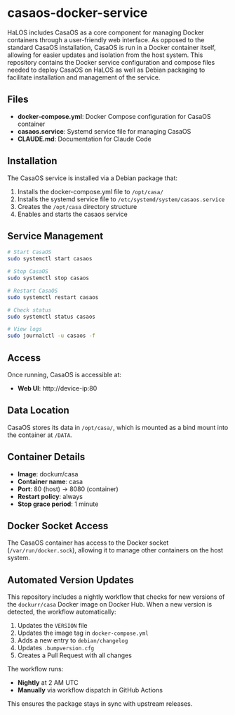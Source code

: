 # casaos-docker-service

HaLOS includes CasaOS as a core component for managing Docker containers through a user-friendly web interface. As opposed to the standard CasaOS installation, CasaOS is run in a Docker container itself, allowing for easier updates and isolation from the host system. This repository contains the Docker service configuration and compose files needed to deploy CasaOS on HaLOS as well as Debian packaging to facilitate installation and management of the service.

## Files

- **docker-compose.yml**: Docker Compose configuration for CasaOS container
- **casaos.service**: Systemd service file for managing CasaOS
- **CLAUDE.md**: Documentation for Claude Code

## Installation

The CasaOS service is installed via a Debian package that:
1. Installs the docker-compose.yml file to `/opt/casa/`
2. Installs the systemd service file to `/etc/systemd/system/casaos.service`
3. Creates the `/opt/casa` directory structure
4. Enables and starts the casaos service

## Service Management

```bash
# Start CasaOS
sudo systemctl start casaos

# Stop CasaOS
sudo systemctl stop casaos

# Restart CasaOS
sudo systemctl restart casaos

# Check status
sudo systemctl status casaos

# View logs
sudo journalctl -u casaos -f
```

## Access

Once running, CasaOS is accessible at:
- **Web UI**: http://device-ip:80

## Data Location

CasaOS stores its data in `/opt/casa/`, which is mounted as a bind mount into the container at `/DATA`.

## Container Details

- **Image**: dockurr/casa
- **Container name**: casa
- **Port**: 80 (host) → 8080 (container)
- **Restart policy**: always
- **Stop grace period**: 1 minute

## Docker Socket Access

The CasaOS container has access to the Docker socket (`/var/run/docker.sock`), allowing it to manage other containers on the host system.

## Automated Version Updates

This repository includes a nightly workflow that checks for new versions of the `dockurr/casa` Docker image on Docker Hub. When a new version is detected, the workflow automatically:

1. Updates the `VERSION` file
2. Updates the image tag in `docker-compose.yml`
3. Adds a new entry to `debian/changelog`
4. Updates `.bumpversion.cfg`
5. Creates a Pull Request with all changes

The workflow runs:
- **Nightly** at 2 AM UTC
- **Manually** via workflow dispatch in GitHub Actions

This ensures the package stays in sync with upstream releases.
